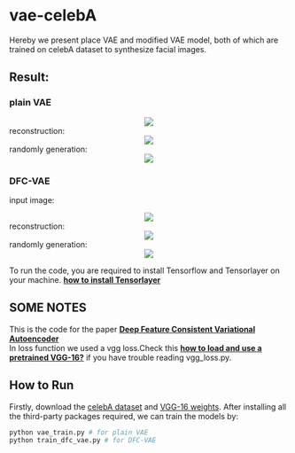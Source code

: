 # vae-celebA
Hereby we present place VAE and modified VAE model, both of which are trained on celebA dataset to synthesize facial images.
## Result:
### plain VAE
<div align="center">
    <img src="https://github.com/yzwxx/vae-celebA/blob/master/vae_input.png"/>  
</div>  
reconstruction:  
<div align="center">
    <img src="https://github.com/yzwxx/vae-celebA/blob/master/vae_recon.png"/>  
</div>  
randomly generation:  
<div align="center">
    <img src="https://github.com/yzwxx/vae-celebA/blob/master/vae_random.png"/>  
</div>  

### DFC-VAE
input image:  
<div align="center">
    <img src="https://github.com/yzwxx/vae-celebA/blob/master/input.png"/>  
</div>  
reconstruction:  
<div align="center">
    <img src="https://github.com/yzwxx/vae-celebA/blob/master/train_49_2914.png"/>  
</div>  
randomly generation:  
<div align="center">
    <img src="https://github.com/yzwxx/vae-celebA/blob/master/train_49_2914_random.png"/>  
</div>  

To run the code, you are required to install Tensorflow and Tensorlayer on your machine. **[how to install Tensorlayer](https://github.com/zsdonghao/tensorlayer)**  

## SOME NOTES
This is the code for the paper **[Deep Feature Consistent Variational Autoencoder](https://houxianxu.github.io/assets/project/dfcvae)**  
In loss function we used a vgg loss.Check this **[how to load and use a pretrained VGG-16?](https://github.com/zsdonghao/tensorlayer/blob/master/example/tutorial_vgg16.py)** if you have trouble reading vgg_loss.py.  

## How to Run
Firstly, download the [celebA dataset](http://mmlab.ie.cuhk.edu.hk/projects/CelebA.html) and [VGG-16 weights](http://www.cs.toronto.edu/%7Efrossard/post/vgg16/).
After installing all the third-party packages required, we can train the models by:  
```python
python vae_train.py # for plain VAE
python train_dfc_vae.py # for DFC-VAE
```
